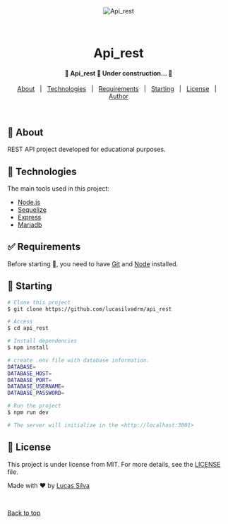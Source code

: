 <div align="center" id="top">
  <img src="./.github/app.gif" alt="Api_rest" />

&#xa0;

  <!-- <a href="https://api_rest.netlify.app">Demo</a> -->
</div>

<h1 align="center">Api_rest</h1>

<!-- Status -->

<h4 align="center">
	🚧  Api_rest 🚀 Under construction...  🚧
</h4>

<p align="center">
  <a href="#dart-about">About</a> &#xa0; | &#xa0;
  <a href="#rocket-technologies">Technologies</a> &#xa0; | &#xa0;
  <a href="#white_check_mark-requirements">Requirements</a> &#xa0; | &#xa0;
  <a href="#checkered_flag-starting">Starting</a> &#xa0; | &#xa0;
  <a href="#memo-license">License</a> &#xa0; | &#xa0;
  <a href="https://github.com/lucasilvadrm" target="_blank">Author</a>
</p>

<br>

## :dart: About

REST API project developed for educational purposes.

## :rocket: Technologies

The main tools used in this project:

- [Node.js](https://nodejs.org/en/)
- [Sequelize](https://sequelize.org/)
- [Express](https://expressjs.com/)
- [Mariadb](https://mariadb.org/)

## :white_check_mark: Requirements

Before starting :checkered_flag:, you need to have [Git](https://git-scm.com) and [Node](https://nodejs.org/en/) installed.

## :checkered_flag: Starting

```bash
# Clone this project
$ git clone https://github.com/lucasilvadrm/api_rest

# Access
$ cd api_rest

# Install dependencies
$ npm install

# create .env file with database information.
DATABASE=
DATABASE_HOST=
DATABASE_PORT=
DATABASE_USERNAME=
DATABASE_PASSWORD=

# Run the project
$ npm run dev

# The server will initialize in the <http://localhost:3001>
```

## :memo: License

This project is under license from MIT. For more details, see the [LICENSE](LICENSE.md) file.

Made with :heart: by <a href="https://github.com/lucasilvadrm" target="_blank">Lucas Silva</a>

&#xa0;

<a href="#top">Back to top</a>
